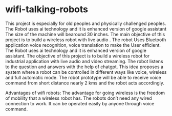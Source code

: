 # wifi-talking-robots
This project is especially for old peoples and physically challenged peoples.  The Robot uses ai technology and it is enhanced version of google assistant
The size of the machine will bearound 30 inches.
The main objective of this project is to build a wireless robot with live audio .
The robot Uses Bluetooth application voice recognition, voice translation to make the User efficient. 
The Robot uses ai technology and it is enhanced version of google assistant.
The objective of this project is to build a wireless robot for industrial application with live audio and video streaming.
The robot listens to the question and answers with the help of chatgpt.
This idea proposes a system where a robot can be controlled in different ways like voice, wireless and full automatic mode. The robot prototype will be able to receive voice command from short distance nearly 2 kms and the robot acts accordingly.

Advantages of wifi robots:
The advantage for going wireless is the freedom of mobility that a wireless robot has.
The robots don’t need any wired connection to work.
It can be operated easily by anyone through voice command.
